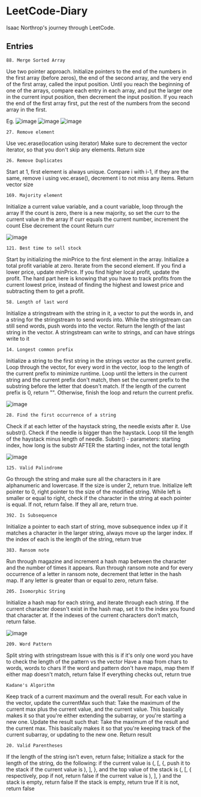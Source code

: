 # LeetCode-Diary
Isaac Northrop's journey through LeetCode.
## Entries

	88. Merge Sorted Array

Use two pointer approach. Initialize pointers to the end of the numbers in the first array (before zeros), the end of the second array, and the very end of the first array, called the input position. Until you reach the beginning of one of the arrays, compare each entry in each array, and put the larger one in the current input position, then decrement the input position. If you reach the end of the first array first, put the rest of the numbers from the second array in the first.

Eg.
![image](https://github.com/user-attachments/assets/f284da96-bd86-4e5a-931b-3dc56360a0c9)
![image](https://github.com/user-attachments/assets/8e695d36-883e-4185-a6f0-f2c00db6be18)
![image](https://github.com/user-attachments/assets/57220344-737a-457b-b618-ff8f7ba9ebf2)

	27. Remove element
Use vec.erase(location using iterator)
Make sure to decrement the vector iterator, so that you don't skip any elements.
Return size

	26. Remove Duplicates
Start at 1, first element is always unique. Compare i with i-1, if they are the same, remove i using vec.erase(), decrement i to not miss any items.
Return vector size

	169. Majority element
Initialize a current value variable, and a count variable, loop through the array
If the count is zero, there is a new majority, so set the curr to the current value in the array
If curr equals the current number, increment the count
Else decrement the count
Return curr

![image](https://github.com/user-attachments/assets/d9df1442-3765-4d77-9e85-55097174fd2b)

	121. Best time to sell stock
Start by initializing the minPrice to the first element in the array. Initialize a total profit variable at zero. Iterate from the second element. If you find a lower price, update minPrice. If you find higher local profit, update the profit. The hard part here is knowing that you have to track profits from the current lowest price, instead of finding the highest and lowest price and subtracting them to get a profit.

	58. Length of last word
Initialize a stringstream with the string in it, a vector to put the words in, and a string for the stringstream to send words into. While the stringstream can still send words, push words into the vector. Return the length of the last string in the vector.
A stringstream can write to strings, and can have strings write to it

	14. Longest common prefix
Initialize a string to the first string in the strings vector as the current prefix. Loop through the vector, for every word in the vector, loop to the length of the current prefix to minimize runtime. Loop until the letters in the current string and the current prefix don't match, then set the current prefix to the substring before the letter that doesn't match. If the length of the current prefix is 0, return "". Otherwise, finish the loop and return the current prefix.

![image](https://github.com/user-attachments/assets/ce6189b9-5259-463c-9efc-78552c9d2fdb)

	28. Find the first occurrence of a string
Check if at each letter of the haystack string, the needle exists after it. Use substr(). Check if the needle is bigger than the haystack. Loop till the length of the haystack minus length of needle.
Substr() - parameters: starting index, how long is the substr AFTER the starting index, not the total length

![image](https://github.com/user-attachments/assets/3d1346e9-0530-45a7-9d1d-d4fd9f35652e)

	125. Valid Palindrome
Go through the string and make sure all the characters in it are alphanumeric and lowercase. If the size is under 2, return true. Initialize left pointer to 0, right pointer to the size of the modified string. While left is smaller or equal to right, check if the character in the string at each pointer is equal. If not, return false. If they all are, return true.

	392. Is Subsequence
Initialize a pointer to each start of string, move subsequence index up if it matches a character in the larger string, always move up the larger index. If the index of each is the length of the string, return true

	383. Ransom note
Run through magazine and increment a hash map between the character and the number of times it appears. Run through ransom note and for every occurrence of a letter in ransom note, decrement that letter in the hash map. If any letter is greater than or equal to zero, return false.

	205. Isomorphic String
Initialize a hash map for each string, and iterate through each string. If the current character doesn't exist in the hash map, set it to the index you found that character at. If the indexes of the current characters don’t match, return false.

![image](https://github.com/user-attachments/assets/9ff8989e-bdf6-4d02-a57a-766bb8ee592e)

	209. Word Pattern
Split string with stringstream
	Issue with this is if it's only one word you have to check the length of the pattern vs the vector
Have a map from chars to words, words to chars
If the word and pattern don't have maps, map them
If either map doesn't match, return false
If everything checks out, return true

	Kadane's Algorithm
Keep track of a current maximum and the overall result. For each value in the vector, update the currentMax such that:
	Take the maximum of the current max plus the current value, and the current value. This basically makes it so that you're either extending the subarray, or you're starting a new one.
Update the result such that:
	Take the maximum of the result and the current max. This basically makes it so that you're keeping track of the current subarray, or updating to the new one.
Return result

	20. Valid Parentheses
 If the length of the string isn't even, return false;
 Initialize a stack
 for the length of the string, do the following:
	if the current value is (, [, {, push it to the stack
 	if the current value is ), ], }, and the top value of the stack is (, [, { respectively, pop
  	if not, return false
   	if the current value is ), ], } and the stack is empty, return false
If the stack is empty, return true
If it is not, return false















